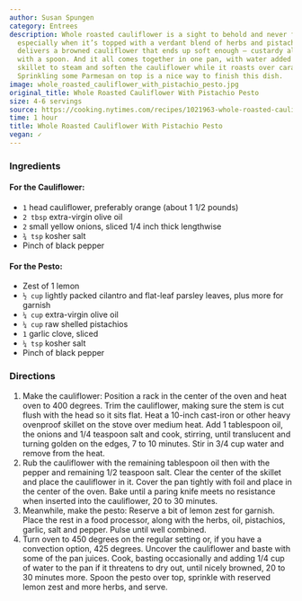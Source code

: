 ```yaml
---
author: Susan Spungen
category: Entrees
description: Whole roasted cauliflower is a sight to behold and never fails to delight,
  especially when it’s topped with a verdant blend of herbs and pistachios. This version
  delivers a browned cauliflower that ends up soft enough — custardy almost — to serve
  with a spoon. And it all comes together in one pan, with water added right to the
  skillet to steam and soften the cauliflower while it roasts over caramelized onions.
  Sprinkling some Parmesan on top is a nice way to finish this dish.
image: whole_roasted_cauliflower_with_pistachio_pesto.jpg
original_title: Whole Roasted Cauliflower With Pistachio Pesto
size: 4-6 servings
source: https://cooking.nytimes.com/recipes/1021963-whole-roasted-cauliflower-with-pistachio-pesto
time: 1 hour
title: Whole Roasted Cauliflower With Pistachio Pesto
vegan: ✓
---
```

### Ingredients

#### For the Cauliflower:

* `1` head cauliflower, preferably orange (about 1 1/2 pounds)
* `2 tbsp` extra-virgin olive oil
* `2` small yellow onions, sliced 1/4 inch thick lengthwise
* `¾ tsp` kosher salt
* Pinch of black pepper

#### For the Pesto:

* Zest of 1 lemon
* `½ cup` lightly packed cilantro and flat-leaf parsley leaves, plus more for garnish
* `¼ cup` extra-virgin olive oil
* `¼ cup` raw shelled pistachios
* `1` garlic clove, sliced
* `¼ tsp` kosher salt
* Pinch of black pepper

### Directions

1. Make the cauliflower: Position a rack in the center of the oven and heat oven to 400 degrees. Trim the cauliflower, making sure the stem is cut flush with the head so it sits flat. Heat a 10-inch cast-iron or other heavy ovenproof skillet on the stove over medium heat. Add 1 tablespoon oil, the onions and 1/4 teaspoon salt and cook, stirring, until translucent and turning golden on the edges, 7 to 10 minutes. Stir in 3/4 cup water and remove from the heat.
2. Rub the cauliflower with the remaining tablespoon oil then with the pepper and remaining 1/2 teaspoon salt. Clear the center of the skillet and place the cauliflower in it. Cover the pan tightly with foil and place in the center of the oven. Bake until a paring knife meets no resistance when inserted into the cauliflower, 20 to 30 minutes.
3. Meanwhile, make the pesto: Reserve a bit of lemon zest for garnish. Place the rest in a food processor, along with the herbs, oil, pistachios, garlic, salt and pepper. Pulse until well combined.
4. Turn oven to 450 degrees on the regular setting or, if you have a convection option, 425 degrees. Uncover the cauliflower and baste with some of the pan juices. Cook, basting occasionally and adding 1/4 cup of water to the pan if it threatens to dry out, until nicely browned, 20 to 30 minutes more. Spoon the pesto over top, sprinkle with reserved lemon zest and more herbs, and serve.